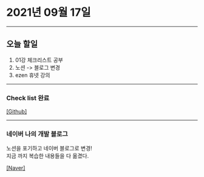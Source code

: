2021년 09월 17일
===

---
오늘 할일
----
1. 01강 체크리스트 공부
2. 노션 -> 블로그 변경
3. ezen 휴넷 강의

---

### Check list 완료
 [[Github]](https://github.com/narupee/WebDevCurriculum/blob/master/Quest01/Check%20list.md)

---

### 네이버 나의 개발 블로그
노션을 포기하고 네이버 블로그로 변경! <br>
지금 까지 복습한 내용들을 다 옮겼다. <br>

 [[Naver]](https://blog.naver.com/gggyn12)


